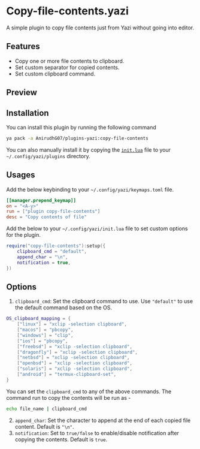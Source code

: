 # Copy-file-contents.yazi

A simple plugin to copy file contents just from Yazi without going into editor.

## Features

- Copy one or more file contents to clipboard.
- Set custom separator for copied contents.
- Set custom clipboard command.

## Preview

## Installation

You can install this plugin by running the following command

```bash
ya pack -a AnirudhG07/plugins-yazi:copy-file-contents
```

You can also manually install it by copying the [`init.lua`](https://github.com/AnirudhG07/plugins-yazi/tree/main/copy-file-contents/init.lua) file to your `~/.config/yazi/plugins` directory.

## Usages

Add the below keybinding to your `~/.config/yazi/keymaps.toml` file.

```toml
[[manager.prepend_keymap]]
on = "<A-y>"
run = ["plugin copy-file-contents"]
desc = "Copy contents of file"
```

Add the below to your `~/.config/yazi/init.lua` file to set custom options for the plugin.

```lua
require("copy-file-contents"):setup({
	clipboard_cmd = "default",
	append_char = "\n",
	notification = true,
})
```

## Options

1. `clipboard_cmd`: Set the clipboard command to use. Use `"default"` to use the default command based on the OS.

```lua
OS_clipboard_mapping = {
	["linux"] = "xclip -selection clipboard",
	["macos"] = "pbcopy",
	["windows"] = "clip",
	["ios"] = "pbcopy",
	["freebsd"] = "xclip -selection clipboard",
	["dragonfly"] = "xclip -selection clipboard",
	["netbsd"] = "xclip -selection clipboard",
	["openbsd"] = "xclip -selection clipboard",
	["solaris"] = "xclip -selection clipboard",
	["android"] = "termux-clipboard-set",
}
```

You can set the `clipboard_cmd` to any of the above commands. The command run to copy the contents will be run as -

```bash
echo file_name | clipboard_cmd
```

2. `append_char`: Set the character to append at the end of each copied file content. Default is `"\n"`.
3. `notification`: Set to `true/false` to enable/disable notification after copying the contents. Default is `true`.
